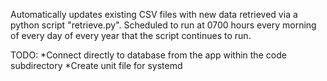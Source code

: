 Automatically updates existing CSV files with new data retrieved via a python script
"retrieve.py". Scheduled to run at 0700 hours every morning of every day of every
year that the script continues to run.

TODO:
  *Connect directly to database from the app within the code subdirectory 
  *Create unit file for systemd

